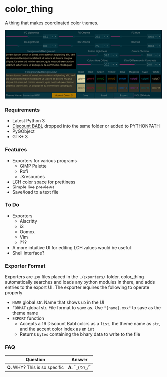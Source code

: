 # color_thing
A thing that makes coordinated color themes.

<img src="./screenshot.png">

### Requirements 
* Latest Python 3
* [Discount BABL] dropped into the same folder or added to PYTHONPATH
* PyGObject
* GTK+ 3

### Features
* Exporters for various programs
  * GIMP Palette
  * Rofi
  * .Xresources
* LCH color space for prettiness
* Simple live previews
* Save/load to a text file

### To Do
* Exporters
  * Alacritty
  * i3
  * Oomox
  * Vim
  * ???
* A more intuitive UI for editing LCH values would be useful
* Shell interface?

### Exporter Format
Exporters are .py files placed in the `./exporters/` folder. color_thing automatically searches and loads any python modules in there, and adds entries to the export UI. The exporter requires the following to operate properly
* `NAME` global str. Name that shows up in the UI
* `FORMAT` global str. File format to save as. Use `"{name}.xxx"` to save as the theme name
* `EXPORT` function
  * Accepts a 16 Discount Babl colors as a `list`, the theme name as `str`, and the accent color index as an `int`
  * Returns `bytes` containing the binary data to write to the file

### FAQ
Question|Answer
--------|------
**Q.** WHY? This is so specific|**A.** ¯\_(ツ)_/¯

[Discount BABL]: https://github.com/Beinsezii/Discount-BABL

